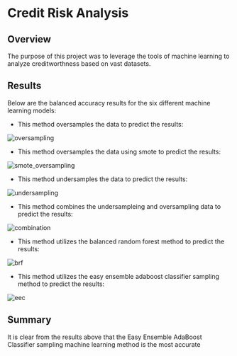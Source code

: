 # Credit Risk Analysis
## Overview
The purpose of this project was to leverage the tools of machine learning to analyze creditworthness based on vast datasets.

## Results
Below are the balanced accuracy results for the six different machine learning models:
* This method oversamples the data to predict the results:

![oversampling](https://user-images.githubusercontent.com/71234992/107864144-e5e10f80-6e16-11eb-8c55-59ca4c26a49a.PNG)

* This method oversamples the data using smote to predict the results:

![smote_oversampling](https://user-images.githubusercontent.com/71234992/107864145-e679a600-6e16-11eb-84b3-6def224c7d31.PNG)

* This method undersamples the data to predict the results:

![undersampling](https://user-images.githubusercontent.com/71234992/107864146-e679a600-6e16-11eb-8a3b-8e30d968bb08.PNG)

* This method combines the undersampleing and oversampling data to predict the results:

![combination](https://user-images.githubusercontent.com/71234992/107864142-e5e10f80-6e16-11eb-853a-dfa25a69ee07.PNG)

* This method utilizes the balanced random forest method to predict the results:

![brf](https://user-images.githubusercontent.com/71234992/107864141-e5487900-6e16-11eb-9792-8b50d2178fc3.PNG)

* This method utilizes the easy ensemble adaboost classifier sampling method to predict the results:

![eec](https://user-images.githubusercontent.com/71234992/107864143-e5e10f80-6e16-11eb-9140-a77721e510aa.PNG)

## Summary
It is clear from the results above that the Easy Ensemble AdaBoost Classifier sampling machine learning method is the most accurate 
